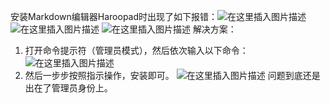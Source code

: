安装Markdown编辑器Haroopad时出现了如下报错：![在这里插入图片描述](https://pic.2ge.org/cdn/?url=https://img-blog.csdnimg.cn/c69669e1aa0d4a71974c6d072b98a8d0.png?x-oss-process=image/watermark,type_ZHJvaWRzYW5zZmFsbGJhY2s,shadow_50,text_Q1NETiBA5r2Y6YGT54a5,size_20,color_FFFFFF,t_70,g_se,x_16)
![在这里插入图片描述](https://pic.2ge.org/cdn/?url=https://img-blog.csdnimg.cn/fc0ae494e8e04a859d35abb5937a984b.png?x-oss-process=image/watermark,type_ZHJvaWRzYW5zZmFsbGJhY2s,shadow_50,text_Q1NETiBA5r2Y6YGT54a5,size_20,color_FFFFFF,t_70,g_se,x_16)
![在这里插入图片描述](https://pic.2ge.org/cdn/?url=https://img-blog.csdnimg.cn/3ad52989ed3b475dacf9cfff8c23cf72.png?x-oss-process=image/watermark,type_ZHJvaWRzYW5zZmFsbGJhY2s,shadow_50,text_Q1NETiBA5r2Y6YGT54a5,size_20,color_FFFFFF,t_70,g_se,x_16)
解决方案：

 1. 打开命令提示符（管理员模式），然后依次输入以下命令：
![在这里插入图片描述](https://pic.2ge.org/cdn/?url=https://img-blog.csdnimg.cn/7f2ad25579e842cbbdac3647fe021864.png?x-oss-process=image/watermark,type_ZHJvaWRzYW5zZmFsbGJhY2s,shadow_50,text_Q1NETiBA5r2Y6YGT54a5,size_20,color_FFFFFF,t_70,g_se,x_16)
2. 然后一步步按照指示操作，安装即可。
![在这里插入图片描述](https://pic.2ge.org/cdn/?url=https://img-blog.csdnimg.cn/0d4ffc7f382045a5888705e5c420406b.png?x-oss-process=image/watermark,type_ZHJvaWRzYW5zZmFsbGJhY2s,shadow_50,text_Q1NETiBA5r2Y6YGT54a5,size_20,color_FFFFFF,t_70,g_se,x_16)
问题到底还是出在了管理员身份上。
